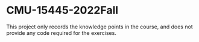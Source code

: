 # CMU-15445-2022Fall
This project only records the knowledge points in the course, and does not provide any code required for the exercises.
